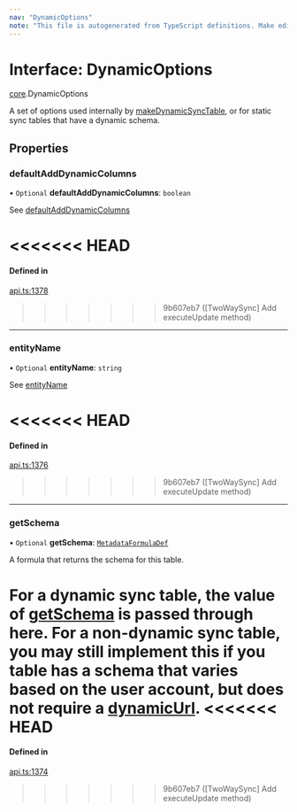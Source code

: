 ```yaml
---
nav: "DynamicOptions"
note: "This file is autogenerated from TypeScript definitions. Make edits to the comments in the TypeScript file and then run `make docs` to regenerate this file."
---
```

# Interface: DynamicOptions

[core](../modules/core.md).DynamicOptions

A set of options used internally by [makeDynamicSyncTable](../functions/core.makeDynamicSyncTable.md), or for static
sync tables that have a dynamic schema.

## Properties

### defaultAddDynamicColumns

• `Optional` **defaultAddDynamicColumns**: `boolean`

See [defaultAddDynamicColumns](core.DynamicSyncTableOptions.md#defaultadddynamiccolumns)

<<<<<<< HEAD
=======
#### Defined in

[api.ts:1378](https://github.com/coda/packs-sdk/blob/main/api.ts#L1378)

>>>>>>> 9b607eb7 ([TwoWaySync] Add executeUpdate method)
___

### entityName

• `Optional` **entityName**: `string`

See [entityName](core.DynamicSyncTableOptions.md#entityname)

<<<<<<< HEAD
=======
#### Defined in

[api.ts:1376](https://github.com/coda/packs-sdk/blob/main/api.ts#L1376)

>>>>>>> 9b607eb7 ([TwoWaySync] Add executeUpdate method)
___

### getSchema

• `Optional` **getSchema**: [`MetadataFormulaDef`](../types/core.MetadataFormulaDef.md)

A formula that returns the schema for this table.

For a dynamic sync table, the value of [getSchema](core.DynamicSyncTableOptions.md#getschema)
is passed through here. For a non-dynamic sync table, you may still implement
this if you table has a schema that varies based on the user account, but
does not require a [dynamicUrl](core.Sync.md#dynamicurl).
<<<<<<< HEAD
=======

#### Defined in

[api.ts:1374](https://github.com/coda/packs-sdk/blob/main/api.ts#L1374)
>>>>>>> 9b607eb7 ([TwoWaySync] Add executeUpdate method)
